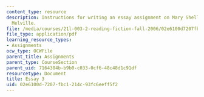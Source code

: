 ```yaml
---
content_type: resource
description: Instructions for writing an essay assignment on Mary Shelley or Herman
  Melville.
file: /media/courses/21l-003-2-reading-fiction-fall-2006/02e6100d7207fbc1214c93fc6eeff5f2_essay3.pdf
file_type: application/pdf
learning_resource_types:
- Assignments
ocw_type: OCWFile
parent_title: Assignments
parent_type: CourseSection
parent_uid: 7164304b-b9b0-c033-0cf6-48c48d1c91df
resourcetype: Document
title: Essay 3
uid: 02e6100d-7207-fbc1-214c-93fc6eeff5f2
---
```


